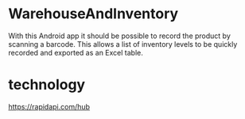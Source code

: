 # WarehouseAndInventory
With this Android app it should be possible to record the product by scanning a barcode. This allows a list of inventory levels to be quickly recorded and exported as an Excel table.

# technology
https://rapidapi.com/hub
